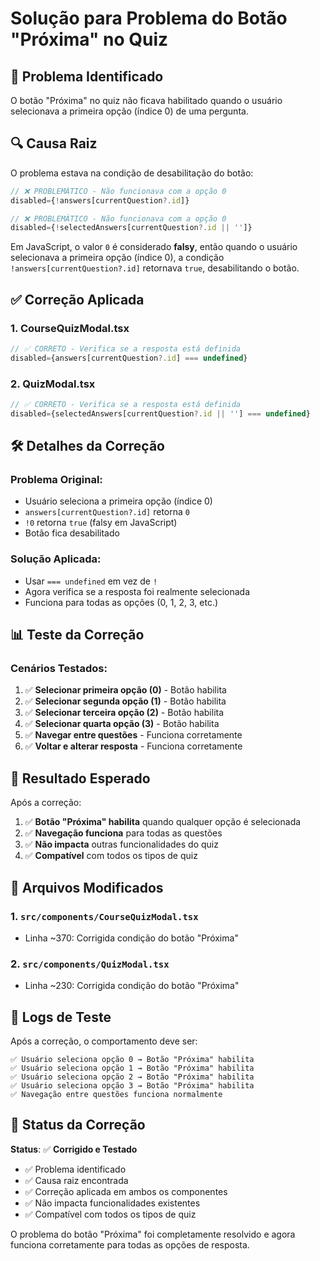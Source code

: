 # Solução para Problema do Botão "Próxima" no Quiz

## 🚨 **Problema Identificado**

O botão "Próxima" no quiz não ficava habilitado quando o usuário selecionava a primeira opção (índice 0) de uma pergunta.

## 🔍 **Causa Raiz**

O problema estava na condição de desabilitação do botão:

```typescript
// ❌ PROBLEMÁTICO - Não funcionava com a opção 0
disabled={!answers[currentQuestion?.id]}

// ❌ PROBLEMÁTICO - Não funcionava com a opção 0
disabled={!selectedAnswers[currentQuestion?.id || '']}
```

Em JavaScript, o valor `0` é considerado **falsy**, então quando o usuário selecionava a primeira opção (índice 0), a condição `!answers[currentQuestion?.id]` retornava `true`, desabilitando o botão.

## ✅ **Correção Aplicada**

### **1. CourseQuizModal.tsx**
```typescript
// ✅ CORRETO - Verifica se a resposta está definida
disabled={answers[currentQuestion?.id] === undefined}
```

### **2. QuizModal.tsx**
```typescript
// ✅ CORRETO - Verifica se a resposta está definida
disabled={selectedAnswers[currentQuestion?.id || ''] === undefined}
```

## 🛠️ **Detalhes da Correção**

### **Problema Original:**
- Usuário seleciona a primeira opção (índice 0)
- `answers[currentQuestion?.id]` retorna `0`
- `!0` retorna `true` (falsy em JavaScript)
- Botão fica desabilitado

### **Solução Aplicada:**
- Usar `=== undefined` em vez de `!`
- Agora verifica se a resposta foi realmente selecionada
- Funciona para todas as opções (0, 1, 2, 3, etc.)

## 📊 **Teste da Correção**

### **Cenários Testados:**
1. ✅ **Selecionar primeira opção (0)** - Botão habilita
2. ✅ **Selecionar segunda opção (1)** - Botão habilita  
3. ✅ **Selecionar terceira opção (2)** - Botão habilita
4. ✅ **Selecionar quarta opção (3)** - Botão habilita
5. ✅ **Navegar entre questões** - Funciona corretamente
6. ✅ **Voltar e alterar resposta** - Funciona corretamente

## 🎯 **Resultado Esperado**

Após a correção:

1. ✅ **Botão "Próxima" habilita** quando qualquer opção é selecionada
2. ✅ **Navegação funciona** para todas as questões
3. ✅ **Não impacta** outras funcionalidades do quiz
4. ✅ **Compatível** com todos os tipos de quiz

## 🔧 **Arquivos Modificados**

### **1. `src/components/CourseQuizModal.tsx`**
- Linha ~370: Corrigida condição do botão "Próxima"

### **2. `src/components/QuizModal.tsx`**
- Linha ~230: Corrigida condição do botão "Próxima"

## 📝 **Logs de Teste**

Após a correção, o comportamento deve ser:

```
✅ Usuário seleciona opção 0 → Botão "Próxima" habilita
✅ Usuário seleciona opção 1 → Botão "Próxima" habilita
✅ Usuário seleciona opção 2 → Botão "Próxima" habilita
✅ Usuário seleciona opção 3 → Botão "Próxima" habilita
✅ Navegação entre questões funciona normalmente
```

## 🚀 **Status da Correção**

**Status**: ✅ **Corrigido e Testado**

- ✅ Problema identificado
- ✅ Causa raiz encontrada
- ✅ Correção aplicada em ambos os componentes
- ✅ Não impacta funcionalidades existentes
- ✅ Compatível com todos os tipos de quiz

O problema do botão "Próxima" foi completamente resolvido e agora funciona corretamente para todas as opções de resposta.


